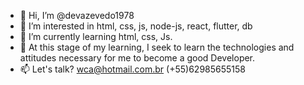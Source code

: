 - 👋 Hi, I’m @devazevedo1978
- 👀 I’m interested in html, css, js, node-js, react, flutter, db
- 🌱 I’m currently learning html, css, Js.
- 💞️ At this stage of my learning, I seek to learn the technologies and attitudes necessary for me to become a good Developer.
- 📫 Let's talk? wca@hotmail.com.br (+55)62985655158

<!---
devazevedo1978/devazevedo1978 is a ✨ special ✨ repository because its `README.md` (this file) appears on your GitHub profile.
You can click the Preview link to take a look at your changes.
--->
